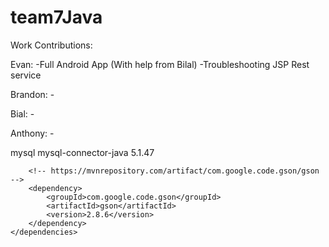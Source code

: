 # team7Java

Work Contributions:

Evan:
	-Full Android App (With help from Bilal)
	-Troubleshooting JSP Rest service
	
Brandon:
	-
	
Bial:
	-
	
Anthony:
	-




















<dependencies>
		<!-- https://mvnrepository.com/artifact/mysql/mysql-connector-java -->
		<dependency>
			<groupId>mysql</groupId>
			<artifactId>mysql-connector-java</artifactId>
			<version>5.1.47</version>
		</dependency>

		<!-- https://mvnrepository.com/artifact/com.google.code.gson/gson -->
		<dependency>
			<groupId>com.google.code.gson</groupId>
			<artifactId>gson</artifactId>
			<version>2.8.6</version>
		</dependency>
	</dependencies>
